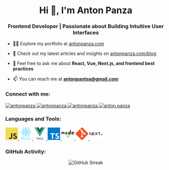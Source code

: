 <h1 align="center">Hi 👋, I'm Anton Panza</h1>
<h3 align="center">Frontend Developer | Passionate about Building Intuitive User Interfaces</h3>


- 👨‍💻 Explore my portfolio at [antonpanza.com](https://antonpanza.com)

- 📝 Check out my latest articles and insights on [antonpanza.com/blog](https://antonpanza.com/blog)

- 💬 Feel free to ask me about **React, Vue, Next.js, and frontend best practices**

- 📫 You can reach me at **antonpantsa@gmail.com**

<h3 align="left">Connect with me:</h3>
<p align="left">
  <a href="https://twitter.com/antonpanza" target="blank">
    <img align="center" src="https://raw.githubusercontent.com/rahuldkjain/github-profile-readme-generator/master/src/images/icons/Social/twitter.svg" alt="antonpanza" height="30" width="40" />
  </a>
  <a href="https://linkedin.com/in/antonpanza" target="blank">
    <img align="center" src="https://raw.githubusercontent.com/rahuldkjain/github-profile-readme-generator/master/src/images/icons/Social/linked-in-alt.svg" alt="antonpanza" height="30" width="40" />
  </a>
  <a href="https://codesandbox.com/antonpanza" target="blank">
    <img align="center" src="https://raw.githubusercontent.com/rahuldkjain/github-profile-readme-generator/master/src/images/icons/Social/codesandbox.svg" alt="antonpanza" height="30" width="40" />
  </a>
  <a href="https://instagram.com/anton.panza" target="blank">
    <img align="center" src="https://raw.githubusercontent.com/rahuldkjain/github-profile-readme-generator/master/src/images/icons/Social/instagram.svg" alt="anton.panza" height="30" width="40" />
  </a>
</p>

<h3 align="left">Languages and Tools:</h3>
<p align="left">
  <a href="https://developer.mozilla.org/en-US/docs/Web/JavaScript" target="_blank" rel="noreferrer">
    <img src="https://raw.githubusercontent.com/devicons/devicon/master/icons/javascript/javascript-original.svg" alt="javascript" width="40" height="40" />
  </a>
  <a href="https://reactjs.org/" target="_blank" rel="noreferrer">
    <img src="https://raw.githubusercontent.com/devicons/devicon/master/icons/react/react-original-wordmark.svg" alt="react" width="40" height="40" />
  </a>
  <a href="https://vuejs.org/" target="_blank" rel="noreferrer">
    <img src="https://raw.githubusercontent.com/devicons/devicon/master/icons/vuejs/vuejs-original-wordmark.svg" alt="vuejs" width="40" height="40" />
  </a>
  <a href="https://www.typescriptlang.org/" target="_blank" rel="noreferrer">
    <img src="https://raw.githubusercontent.com/devicons/devicon/master/icons/typescript/typescript-original.svg" alt="typescript" width="40" height="40" />
  </a>
  <a href="https://nodejs.org" target="_blank" rel="noreferrer">
    <img src="https://raw.githubusercontent.com/devicons/devicon/master/icons/nodejs/nodejs-original-wordmark.svg" alt="nodejs" width="40" height="40" />
  </a>
  <a href="https://git-scm.com/" target="_blank" rel="noreferrer">
    <img src="https://raw.githubusercontent.com/devicons/devicon/master/icons/git/git-original.svg" alt="git" width="40" height="40" />
  </a>
  <a href="https://nextjs.org/" target="_blank" rel="noreferrer">
    <img src="https://raw.githubusercontent.com/devicons/devicon/master/icons/nextjs/nextjs-original-wordmark.svg" alt="nextjs" width="40" height="40" />
  </a>
</p>

<h3 align="left">GitHub Activity:</h3>
<p align="center">
  <img src="https://github-readme-streak-stats.herokuapp.com/?user=antonpanza&theme=radical" alt="GitHub Streak" />
</p>
